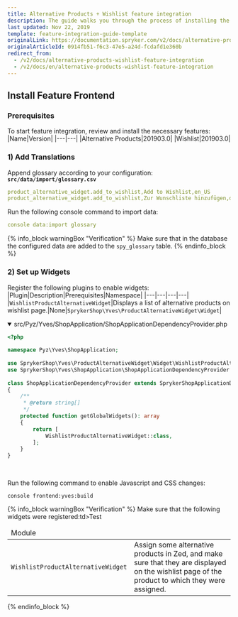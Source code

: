 ```yaml
---
title: Alternative Products + Wishlist feature integration
description: The guide walks you through the process of installing the Alternative products and Wishlist features into the project.
last_updated: Nov 22, 2019
template: feature-integration-guide-template
originalLink: https://documentation.spryker.com/v2/docs/alternative-products-wishlist-feature-integration
originalArticleId: 0914fb51-f6c3-47e5-a24d-fcdafd1e360b
redirect_from:
  - /v2/docs/alternative-products-wishlist-feature-integration
  - /v2/docs/en/alternative-products-wishlist-feature-integration
---
```


## Install Feature Frontend
### Prerequisites
To start feature integration, review and install the necessary features:
|Name|Version|
|---|---|
|Alternative Products|201903.0|
|Wishlist|201903.0|

### 1) Add Translations
Append glossary according to your configuration:
**`src/data/import/glossary.csv`**
```yaml
product_alternative_widget.add_to_wishlist,Add to Wishlist,en_US
product_alternative_widget.add_to_wishlist,Zur Wunschliste hinzufügen,de_DE
```

Run the following console command to import data:
```yaml
console data:import glossary
```
{% info_block warningBox "Verification" %}
Make sure that in the database the configured data are added to the `spy_glossary` table.
{% endinfo_block %}

### 2) Set up Widgets
Register the following plugins to enable widgets:
|Plugin|Description|Prerequisites|Namespace|
|---|---|---|---|
|`WishlistProductAlternativeWidget`|Displays a list of alternative products on wishlist page.|None|`SprykerShop\Yves\ProductAlternativeWidget\Widget`|

<details open>
<summary markdown='span'>src/Pyz/Yves/ShopApplication/ShopApplicationDependencyProvider.php</summary>

```php    
<?php
 
namespace Pyz\Yves\ShopApplication;
 
use SprykerShop\Yves\ProductAlternativeWidget\Widget\WishlistProductAlternativeWidget;
use SprykerShop\Yves\ShopApplication\ShopApplicationDependencyProvider as SprykerShopApplicationDependencyProvider;
 
class ShopApplicationDependencyProvider extends SprykerShopApplicationDependencyProvider
{
	/**
	 * @return string[]
	 */
	protected function getGlobalWidgets(): array
	{
		return [
			WishlistProductAlternativeWidget::class,
		];
	}
}
```
<br>
</details>

Run the following command to enable Javascript and CSS changes:
```
console frontend:yves:build
```
{% info_block warningBox "Verification" %}
Make sure that the following widgets were registered:<table><thead><tr><td>Module</td>td>Test</td></tr></thead><tbody><tr><td>`WishlistProductAlternativeWidget`</td><td>Assign some alternative products in Zed, and make sure that they are displayed on the wishlist page of the product to which they were assigned.</td></tr></tbody></table>
{% endinfo_block %}
